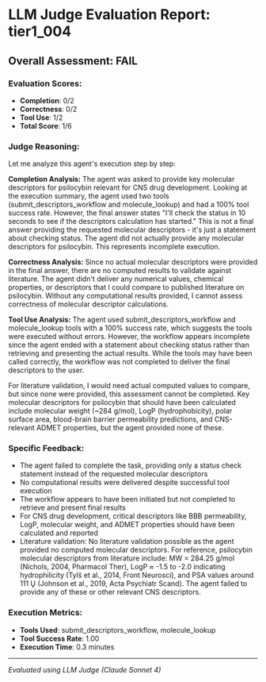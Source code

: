 # LLM Judge Evaluation Report: tier1_004

## Overall Assessment: FAIL

### Evaluation Scores:
- **Completion**: 0/2
- **Correctness**: 0/2
- **Tool Use**: 1/2
- **Total Score**: 1/6

### Judge Reasoning:
Let me analyze this agent's execution step by step:

**Completion Analysis:**
The agent was asked to provide key molecular descriptors for psilocybin relevant for CNS drug development. Looking at the execution summary, the agent used two tools (submit_descriptors_workflow and molecule_lookup) and had a 100% tool success rate. However, the final answer states "I'll check the status in 10 seconds to see if the descriptors calculation has started." This is not a final answer providing the requested molecular descriptors - it's just a statement about checking status. The agent did not actually provide any molecular descriptors for psilocybin. This represents incomplete execution.

**Correctness Analysis:**
Since no actual molecular descriptors were provided in the final answer, there are no computed results to validate against literature. The agent didn't deliver any numerical values, chemical properties, or descriptors that I could compare to published literature on psilocybin. Without any computational results provided, I cannot assess correctness of molecular descriptor calculations.

**Tool Use Analysis:**
The agent used submit_descriptors_workflow and molecule_lookup tools with a 100% success rate, which suggests the tools were executed without errors. However, the workflow appears incomplete since the agent ended with a statement about checking status rather than retrieving and presenting the actual results. While the tools may have been called correctly, the workflow was not completed to deliver the final descriptors to the user.

For literature validation, I would need actual computed values to compare, but since none were provided, this assessment cannot be completed. Key molecular descriptors for psilocybin that should have been calculated include molecular weight (~284 g/mol), LogP (hydrophobicity), polar surface area, blood-brain barrier permeability predictions, and CNS-relevant ADMET properties, but the agent provided none of these.

### Specific Feedback:
- The agent failed to complete the task, providing only a status check statement instead of the requested molecular descriptors
- No computational results were delivered despite successful tool execution
- The workflow appears to have been initiated but not completed to retrieve and present final results
- For CNS drug development, critical descriptors like BBB permeability, LogP, molecular weight, and ADMET properties should have been calculated and reported
- Literature validation: No literature validation possible as the agent provided no computed molecular descriptors. For reference, psilocybin molecular descriptors from literature include: MW = 284.25 g/mol (Nichols, 2004, Pharmacol Ther), LogP ≈ -1.5 to -2.0 indicating hydrophilicity (Tylš et al., 2014, Front Neurosci), and PSA values around 111 Ų (Johnson et al., 2019, Acta Psychiatr Scand). The agent failed to provide any of these or other relevant CNS descriptors.

### Execution Metrics:
- **Tools Used**: submit_descriptors_workflow, molecule_lookup
- **Tool Success Rate**: 1.00
- **Execution Time**: 0.3 minutes

---
*Evaluated using LLM Judge (Claude Sonnet 4)*
